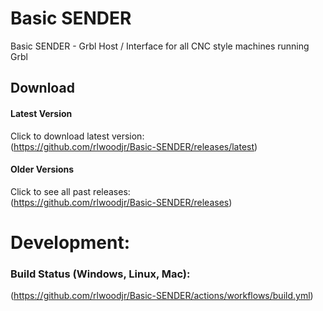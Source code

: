 # Basic SENDER
Basic SENDER - Grbl Host / Interface for all CNC style machines running Grbl

## Download

#### Latest Version
Click to download latest version:  
(https://github.com/rlwoodjr/Basic-SENDER/releases/latest)

#### Older Versions
Click to see all past releases:  
(https://github.com/rlwoodjr/Basic-SENDER/releases)

# Development:

### Build Status (Windows, Linux, Mac):
(https://github.com/rlwoodjr/Basic-SENDER/actions/workflows/build.yml)


